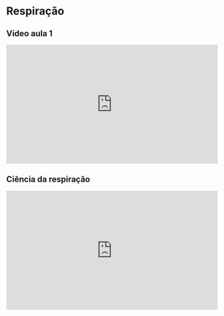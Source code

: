 # Respiração

## Vídeo aula 1
<iframe width="560" height="315" src="https://www.youtube.com/embed/vAzEcvvyrU8" frameborder="0" allow="accelerometer; autoplay; encrypted-media; gyroscope; picture-in-picture" allowfullscreen></iframe>

## Ciência da respiração

<iframe width="560" height="315" src="https://www.youtube.com/embed/VUVMwdIeXl0" frameborder="0" allow="accelerometer; autoplay; encrypted-media; gyroscope; picture-in-picture" allowfullscreen></iframe>



